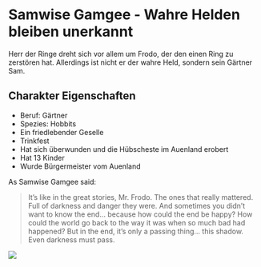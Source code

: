 # Samwise Gamgee - Wahre Helden bleiben unerkannt
Herr der Ringe dreht sich vor allem um Frodo, der den einen Ring zu zerstören hat. Allerdings ist nicht er der wahre Held, sondern sein Gärtner Sam.
## Charakter Eigenschaften
* Beruf: Gärtner
* Spezies: Hobbits
* Ein friedlebender Geselle
* Trinkfest
* Hat sich überwunden und die Hübscheste im Auenland erobert
* Hat 13 Kinder
* Wurde Bürgermeister vom Auenland


As Samwise Gamgee said:
> It’s like in the great stories, Mr. Frodo. The ones that really mattered. Full of darkness and danger they were. And sometimes you didn’t want to know the end…
> because how could the end be happy? How could the world go back to the way it was when so much bad had happened? But in the end, it’s only a passing thing… this shadow. Even darkness must pass.

<img src="https://s3.xopic.de/openhpi-public/courses/7cZWaATaTjbQ4phWCr6tg3/rtfiles/4q6wOLeLWYMu5syPwPlVPR/85002346_267b8e5c6c_o.jpg"/>
